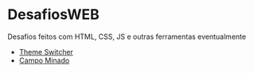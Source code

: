 # DesafiosWEB
 Desafios feitos com HTML, CSS, JS e outras ferramentas eventualmente

- [Theme Switcher](https://brianmath.github.io/DesafiosWEB/ThemeSwitcher/)
- [Campo Minado](https://brianmath.github.io/DesafiosWEB/CampoMinado/)
